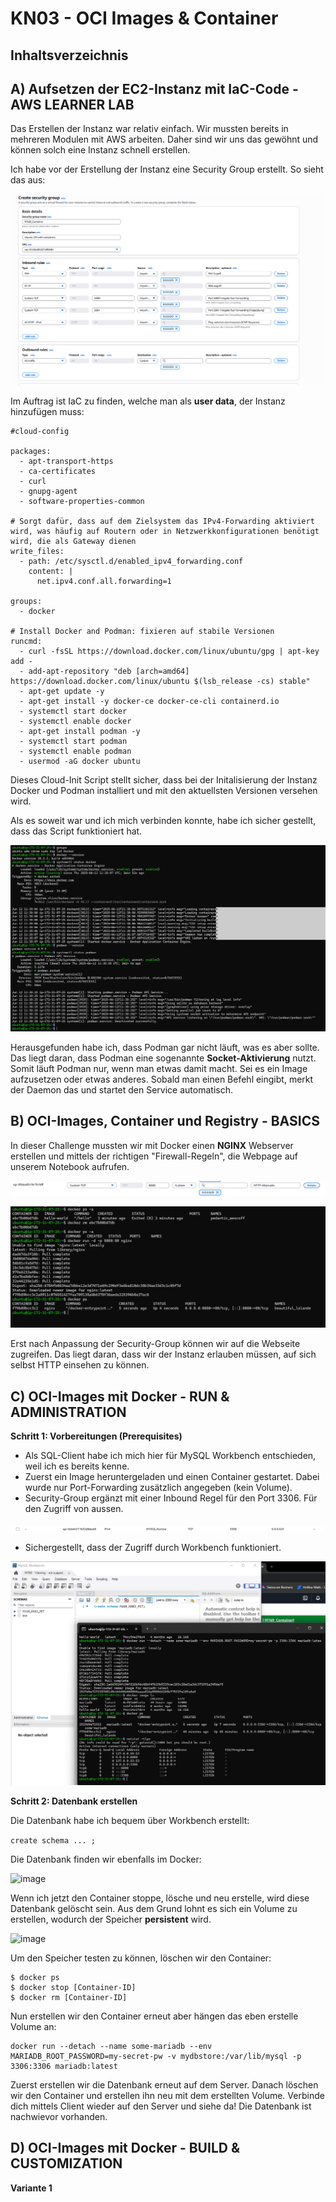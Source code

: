 # KN03 - OCI Images & Container

## Inhaltsverzeichnis

## A) Aufsetzen der EC2-Instanz mit IaC-Code - AWS LEARNER LAB
Das Erstellen der Instanz war relativ einfach. Wir mussten bereits in mehreren Modulen mit AWS arbeiten. Daher sind wir uns das gewöhnt und können solch eine Instanz schnell erstellen.

Ich habe vor der Erstellung der Instanz eine Security Group erstellt. So sieht das aus:

![image](/images/07_security_group_1.png)

Im Auftrag ist IaC zu finden, welche man als **user data**, der Instanz hinzufügen muss:

```
#cloud-config

packages:
  - apt-transport-https
  - ca-certificates
  - curl
  - gnupg-agent
  - software-properties-common

# Sorgt dafür, dass auf dem Zielsystem das IPv4-Forwarding aktiviert wird, was häufig auf Routern oder in Netzwerkkonfigurationen benötigt wird, die als Gateway dienen
write_files:
  - path: /etc/sysctl.d/enabled_ipv4_forwarding.conf
    content: |
      net.ipv4.conf.all.forwarding=1

groups:
  - docker

# Install Docker and Podman: fixieren auf stabile Versionen
runcmd:
  - curl -fsSL https://download.docker.com/linux/ubuntu/gpg | apt-key add -
  - add-apt-repository "deb [arch=amd64] https://download.docker.com/linux/ubuntu $(lsb_release -cs) stable"
  - apt-get update -y
  - apt-get install -y docker-ce docker-ce-cli containerd.io
  - systemctl start docker
  - systemctl enable docker
  - apt-get install podman -y
  - systemctl start podman
  - systemctl enable podman
  - usermod -aG docker ubuntu
```

Dieses Cloud-Init Script stellt sicher, dass bei der Initalisierung der Instanz Docker und Podman installiert und mit den aktuellsten Versionen versehen wird.


Als es soweit war und ich mich verbinden konnte, habe ich sicher gestellt, dass das Script funktioniert hat.

![image](/images/08_checking_podman_docker.png)

Herausgefunden habe ich, dass Podman gar nicht läuft, was es aber sollte. Das liegt daran, dass Podman eine sogenannte **Socket-Aktivierung** nutzt. Somit läuft Podman nur, wenn man etwas damit macht. Sei es ein Image aufzusetzen oder etwas anderes. Sobald man einen Befehl eingibt, merkt der Daemon das und startet den Service automatisch.

## B) OCI-Images, Container und Registry - BASICS
In dieser Challenge mussten wir mit Docker einen **NGINX** Webserver erstellen und mittels der richtigen "Firewall-Regeln", die Webpage auf unserem Notebook aufrufen.

![image](/images/09_edited_security_group_8080.png)

![image](/images/10_started_nginx_docker.png)

Erst nach Anpassung der Security-Group können wir auf die Webseite zugreifen. Das liegt daran, dass wir der Instanz erlauben müssen, auf sich selbst HTTP einsehen zu können.

## C) OCI-Images mit Docker - RUN & ADMINISTRATION
**Schritt 1: Vorbereitungen (Prerequisites)**

- Als SQL-Client habe ich mich hier für MySQL Workbench entschieden, weil ich es bereits kenne.
- Zuerst ein Image heruntergeladen und einen Container gestartet. Dabei wurde nur Port-Forwarding zusätzlich angegeben (kein Volume).
- Security-Group ergänzt mit einer Inbound Regel für den Port 3306. Für den Zugriff von aussen.

![image](/images/14_security_group_3306.png)

- Sichergestellt, dass der Zugriff durch Workbench funktioniert.

![image](/images/11_mariadb_workbench.png)


**Schritt 2: Datenbank erstellen**

Die Datenbank habe ich bequem über Workbench erstellt: 

```create schema ... ;```

Die Datenbank finden wir ebenfalls im Docker:

![image](/images/12_mariadb_database_pet.png)

Wenn ich jetzt den Container stoppe, lösche und neu erstelle, wird diese Datenbank gelöscht sein. Aus dem Grund lohnt es sich ein Volume zu erstellen, wodurch der Speicher **persistent** wird.

![image](/images/15_created_volume.png)

Um den Speicher testen zu können, löschen wir den Container:

```
$ docker ps
$ docker stop [Container-ID] 
$ docker rm [Container-ID] 
```

Nun erstellen wir den Container erneut aber hängen das eben erstelle Volume an:

```
docker run --detach --name some-mariadb --env MARIADB_ROOT_PASSWORD=my-secret-pw -v mydbstore:/var/lib/mysql -p 3306:3306 mariadb:latest
```

Zuerst erstellen wir die Datenbank erneut auf dem Server. Danach löschen wir den Container und erstellen ihn neu mit dem erstellten Volume. Verbinde dich mittels Client wieder auf den Server und siehe da! Die Datenbank ist nachwievor vorhanden.

## D) OCI-Images mit Docker - BUILD & CUSTOMIZATION
**Variante 1**


